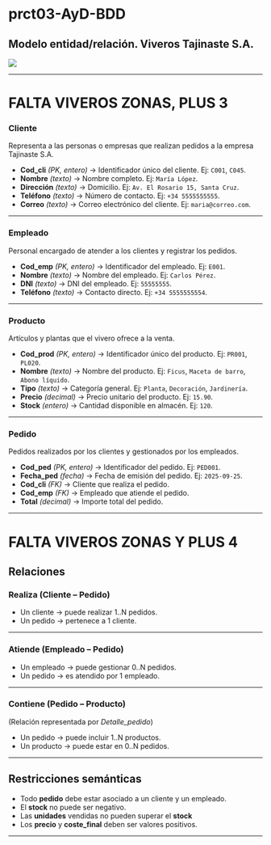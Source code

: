 # prct03-AyD-BDD

## Modelo entidad/relación. Viveros Tajinaste S.A.

![](viveros.png)

---

# FALTA VIVEROS ZONAS, PLUS 3
### **Cliente**

Representa a las personas o empresas que realizan pedidos a la empresa Tajinaste S.A.

* **Cod_cli** *(PK, entero)* → Identificador único del cliente.
  Ej: `C001`, `C045`.
* **Nombre** *(texto)* → Nombre completo.
  Ej: `María López`.
* **Dirección** *(texto)* → Domicilio.
  Ej: `Av. El Rosario 15, Santa Cruz`.
* **Teléfono** *(texto)* → Número de contacto.
  Ej: `+34 5555555555`.
* **Correo** *(texto)* → Correo electrónico del cliente.
  Ej: `maria@correo.com`.

---

### **Empleado**

Personal encargado de atender a los clientes y registrar los pedidos.

* **Cod_emp** *(PK, entero)* → Identificador del empleado.
  Ej: `E001`.
* **Nombre** *(texto)* → Nombre del empleado.
  Ej: `Carlos Pérez`.
* **DNI** *(texto)* → DNI del empleado.
  Ej: `55555555`.
* **Teléfono** *(texto)* → Contacto directo.
  Ej: `+34 5555555554`.


---

### **Producto**

Artículos y plantas que el vivero ofrece a la venta.

* **Cod_prod** *(PK, entero)* → Identificador único del producto.
  Ej: `PR001`, `PL020`.
* **Nombre** *(texto)* → Nombre del producto.
  Ej: `Ficus`, `Maceta de barro`, `Abono líquido`.
* **Tipo** *(texto)* → Categoría general.
  Ej: `Planta`, `Decoración`, `Jardinería`.
* **Precio** *(decimal)* → Precio unitario del producto.
  Ej: `15.90`.
* **Stock** *(entero)* → Cantidad disponible en almacén.
  Ej: `120`.

---

### **Pedido**

Pedidos realizados por los clientes y gestionados por los empleados.

* **Cod_ped** *(PK, entero)* → Identificador del pedido.
  Ej: `PED001`.
* **Fecha_ped** *(fecha)* → Fecha de emisión del pedido.
  Ej: `2025-09-25`.
* **Cod_cli** *(FK)* → Cliente que realiza el pedido.
* **Cod_emp** *(FK)* → Empleado que atiende el pedido.
* **Total** *(decimal)* → Importe total del pedido.


---




# FALTA VIVEROS ZONAS Y PLUS 4

## **Relaciones**

### **Realiza (Cliente – Pedido)**

* Un cliente → puede realizar 1..N pedidos.
* Un pedido → pertenece a 1 cliente.


---

### **Atiende (Empleado – Pedido)**

* Un empleado → puede gestionar 0..N pedidos.
* Un pedido → es atendido por 1 empleado.


---

### **Contiene (Pedido – Producto)**

(Relación representada por *Detalle_pedido*)

* Un pedido → puede incluir 1..N productos.
* Un producto → puede estar en 0..N pedidos.



---

## **Restricciones semánticas**

* Todo **pedido** debe estar asociado a un cliente y un empleado.
* El **stock** no puede ser negativo.
* Las **unidades** vendidas no pueden superar el **stock**
* Los **precio** y **coste_final** deben ser valores positivos.

---


